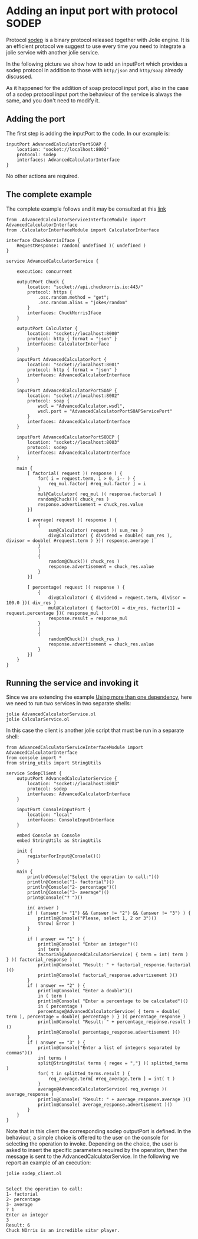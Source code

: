 # Adding an input port with protocol SODEP

Protocol [sodep](../sodep/README.md) is a binary protocol released together with Jolie engine. It is an efficient protocol we suggest to use every time you need to integrate a jolie service with another jolie service.

In the following picture we show how to add an inputPort which provides a sodep protocol in addition to those with `http/json` and `http/soap` already discussed.

As it happened for the addition of soap protocol input port, also in the case of a sodep protocol input port the behaviour of the service is always the same, and you don't need to modify it.

## Adding the port

The first step is adding the inputPort to the code. In our example is:

```jolie
inputPort AdvancedCalculatorPortSOAP {
    location: "socket://localhost:8003"
    protocol: sodep 
    interfaces: AdvancedCalculatorInterface
}

```

No other actions are required.

## The complete example

The complete example follows and it may be consulted at this [link](https://github.com/jolie/examples/tree/master/Tutorials/calculator/more_inputports_and_protocols/sodep)

```jolie
from .AdvancedCalculatorServiceInterfaceModule import AdvancedCalculatorInterface
from .CalculatorInterfaceModule import CalculatorInterface

interface ChuckNorrisIface {
    RequestResponse: random( undefined )( undefined )
}

service AdvancedCalculatorService {

    execution: concurrent

    outputPort Chuck {
        location: "socket://api.chucknorris.io:443/"
        protocol: https {
            .osc.random.method = "get";
            .osc.random.alias = "jokes/random"
        }
        interfaces: ChuckNorrisIface
    }

    outputPort Calculator {
        location: "socket://localhost:8000"
        protocol: http { format = "json" }
        interfaces: CalculatorInterface
    }

    inputPort AdvancedCalculatorPort {
        location: "socket://localhost:8001"
        protocol: http { format = "json" }
        interfaces: AdvancedCalculatorInterface
    }

    inputPort AdvancedCalculatorPortSOAP {
        location: "socket://localhost:8002"
        protocol: soap {
            wsdl = "AdvancedCalculator.wsdl",
            wsdl.port = "AdvancedCalculatorPortSOAPServicePort"
        }
        interfaces: AdvancedCalculatorInterface
    }

    inputPort AdvancedCalculatorPortSODEP {
        location: "socket://localhost:8003"
        protocol: sodep 
        interfaces: AdvancedCalculatorInterface
    }

    main {
        [ factorial( request )( response ) {
            for( i = request.term, i > 0, i-- ) {
                req_mul.factor[ #req_mul.factor ] = i
            }
            mul@Calculator( req_mul )( response.factorial )    
            random@Chuck()( chuck_res )
            response.advertisement = chuck_res.value            
        }]

        [ average( request )( response ) {
            {
                sum@Calculator( request )( sum_res )
                div@Calculator( { dividend = double( sum_res ), divisor = double( #request.term ) })( response.average )
            }
            |
            {
                random@Chuck()( chuck_res )
                response.advertisement = chuck_res.value
            }
        }]

        [ percentage( request )( response ) {
            {
                div@Calculator( { dividend = request.term, divisor = 100.0 })( div_res )
                mul@Calculator( { factor[0] = div_res, factor[1] = request.percentage })( response_mul )
                response.result = response_mul
            }
            |
            {
                random@Chuck()( chuck_res )
                response.advertisement = chuck_res.value
            }
        }]
    }
}
```

## Running the service and invoking it

Since we are extending the example [Using more than one dependency](../../using-more-than-one-dependency/README.md), here we need to run two services in two separate shells:

```jolie
jolie AdvancedCalculatorService.ol
jolie CalcularService.ol
```

In this case the client is another jolie script that must be run in a separate shell:

```jolie
from AdvancedCalculatorServiceInterfaceModule import AdvancedCalculatorInterface
from console import *
from string_utils import StringUtils

service SodepClient {
    outputPort AdvancedCalculatorService {
        location: "socket://localhost:8003"
        protocol: sodep
        interfaces: AdvancedCalculatorInterface
    }

    inputPort ConsoleInputPort {
        location: "local"
        interfaces: ConsoleInputInterface
    }

    embed Console as Console
    embed StringUtils as StringUtils

    init {
        registerForInput@Console()()
    }

    main {
        println@Console("Select the operation to call:")()
        println@Console("1- factorial")()
        println@Console("2- percentage")()
        println@Console("3- average")()
        print@Console("? ")()

        in( answer )
        if ( (answer != "1") && (answer != "2") && (answer != "3") ) {
            println@Console("Please, select 1, 2 or 3")()
            throw( Error )
        }

        if ( answer == "1" ) {
            println@Console( "Enter an integer")()
            in( term )
            factorial@AdvancedCalculatorService( { term = int( term ) } )( factorial_response )
            println@Console( "Result: " + factorial_response.factorial )()
            println@Console( factorial_response.advertisement )()
        }
        if ( answer == "2" ) {
            println@Console( "Enter a double")()
            in ( term )
            println@Console( "Enter a percentage to be calculated")()
            in ( percentage )
            percentage@AdvancedCalculatorService( { term = double( term ), percentage = double( percentage ) } )( percentage_response )
            println@Console( "Result: " + percentage_response.result )()
            println@Console( percentage_response.advertisement )()
        }
        if ( answer == "3" ) {
            println@Console("Enter a list of integers separated by commas")()
            in( terms )
            split@StringUtils( terms { regex = ","} )( splitted_terms )
            for( t in splitted_terms.result ) {
                req_average.term[ #req_average.term ] = int( t )
            }
            average@AdvancedCalculatorService( req_average )( average_response )
            println@Console( "Result: " + average_response.average )()
            println@Console( average_response.advertisement )()
        }
    }
}
```

Note that in this client the corresponding sodep outputPort is defined. In the behaviour, a simple choice is offered to the user on the console for selecting the operation to invoke. Depending on the choice, the user is asked to insert the specific parameters required by the operation, then the message is sent to the AdvancedCalculatorService. In the following we report an example of an execution:

```text
jolie sodep_client.ol 


Select the operation to call:
1- factorial
2- percentage
3- average
? 1
Enter an integer
3
Result: 6
Chuck NOrris is an incredible sitar player.

```
